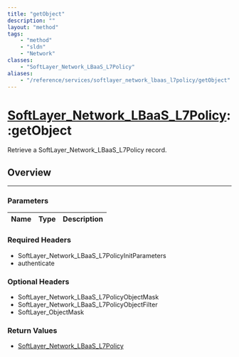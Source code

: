 ```yaml
---
title: "getObject"
description: ""
layout: "method"
tags:
    - "method"
    - "sldn"
    - "Network"
classes:
    - "SoftLayer_Network_LBaaS_L7Policy"
aliases:
    - "/reference/services/softlayer_network_lbaas_l7policy/getObject"
---
```

# [SoftLayer_Network_LBaaS_L7Policy](/reference/services/SoftLayer_Network_LBaaS_L7Policy)::getObject

Retrieve a SoftLayer_Network_LBaaS_L7Policy record.


## Overview 


-----

### Parameters 
|Name | Type | Description |
| --- | --- | --- |


### Required Headers
* SoftLayer_Network_LBaaS_L7PolicyInitParameters
* authenticate


### Optional Headers
* SoftLayer_Network_LBaaS_L7PolicyObjectMask
* SoftLayer_Network_LBaaS_L7PolicyObjectFilter
* SoftLayer_ObjectMask

### Return Values
* <a href='/reference/datatypes/SoftLayer_Network_LBaaS_L7Policy'>SoftLayer_Network_LBaaS_L7Policy </a>




